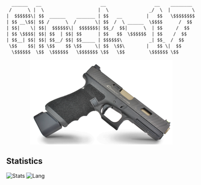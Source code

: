 ```
  ______   __                      __                  __    ________ 
 /      \ |  \                    |  \               _/  \  |        \
|  $$$$$$\| $$  ______    _______ | $$   __         |   $$   \$$$$$$$$
| $$ __\$$| $$ /      \  /       \| $$  /  \ ______  \$$$$      /  $$ 
| $$|    \| $$|  $$$$$$\|  $$$$$$$| $$_/  $$|      \  | $$     /  $$  
| $$ \$$$$| $$| $$  | $$| $$      | $$   $$  \$$$$$$  | $$    /  $$   
| $$__| $$| $$| $$__/ $$| $$_____ | $$$$$$\          _| $$_  /  $$    
 \$$    $$| $$ \$$    $$ \$$     \| $$  \$$\        |   $$ \|  $$     
  \$$$$$$  \$$  \$$$$$$   \$$$$$$$ \$$   \$$         \$$$$$$ \$$      
```
<div style="text-align: center;">
<a href="https://github.com/leftstick/awesome-sd-gun">
  <img src="https://github.com/leftstick/leftstick/raw/master/g17tti.png" />
</a>
</div>


## Statistics
![Stats](https://github-readme-stats.vercel.app/api?username=leftstick)
![Lang](https://github-readme-stats.vercel.app/api/top-langs/?username=leftstick&hide=ipynb,html&layout=compact)
